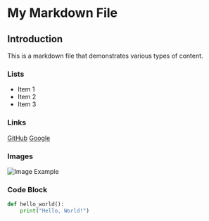 
# My Markdown File

## Introduction
This is a markdown file that demonstrates various types of content.

### Lists
- Item 1
- Item 2
- Item 3

### Links
[GitHub](https://github.com)
[Google](https://www.google.com)

### Images
![Image Example]([https://via.placeholder.com/150](https://picsum.photos/536/354))

### Code Block
```python
def hello_world():
    print("Hello, World!")
